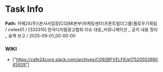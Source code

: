 # Task Info

**Path:** 카페24(주)\본사사업장\[CG]MI본부\마케팅센터\프론트빌더그룹\플로우기획팀 / cwlee01 / [333310] 한국디지털광고협회 이슈 대응_커뮤니케이션 _ 공지 내용 정리 _ 슬랙 보고 / 2025-09-01_00-00-00

### WIKI
- ["https://cafe24corp.slack.com/archives/C092BFVELFK/p1752055398045929"]

